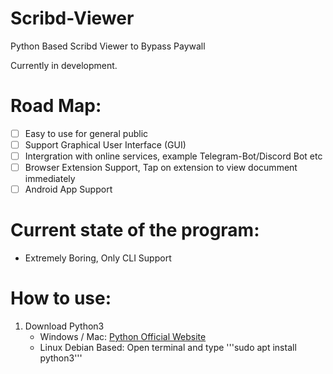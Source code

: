 # Scribd-Viewer
Python Based Scribd Viewer to Bypass Paywall

Currently in development.

# Road Map:
- [ ] Easy to use for general public
- [ ] Support Graphical User Interface (GUI)
- [ ] Intergration with online services, example Telegram-Bot/Discord Bot etc
- [ ] Browser Extension Support, Tap on extension to view documment immediately
- [ ] Android App Support

# Current state of the program:
- Extremely Boring, Only CLI Support

# How to use:
1. Download Python3
   - Windows / Mac: [Python Official Website](https://www.python.org/downloads/)
   - Linux Debian Based: Open terminal and type '''sudo apt install python3'''
